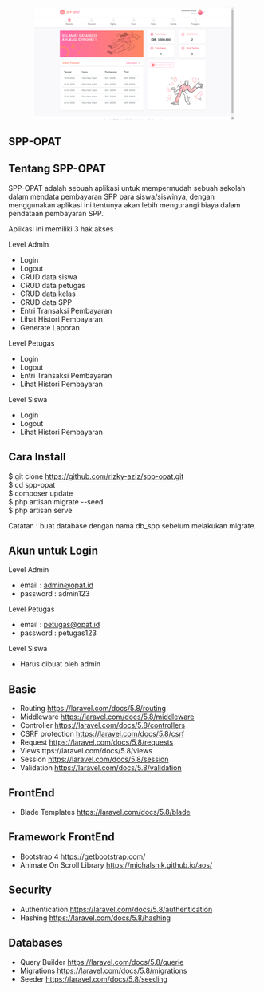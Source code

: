 <p align="center"><img src="spp-opat_review.png" width="400"></p>

## SPP-OPAT
## Tentang SPP-OPAT
SPP-OPAT adalah sebuah aplikasi untuk mempermudah sebuah sekolah dalam mendata pembayaran SPP para siswa/siswinya, dengan menggunakan aplikasi ini tentunya akan lebih mengurangi biaya dalam pendataan pembayaran SPP.

Aplikasi ini memiliki 3 hak akses

Level Admin
- Login
- Logout
- CRUD data siswa
- CRUD data petugas
- CRUD data kelas
- CRUD data SPP
- Entri Transaksi Pembayaran
- Lihat Histori Pembayaran
- Generate Laporan

Level Petugas
- Login
- Logout
- Entri Transaksi Pembayaran
- Lihat Histori Pembayaran

Level Siswa
- Login
- Logout
- Lihat Histori Pembayaran

## Cara Install
$ git clone https://github.com/rizky-aziz/spp-opat.git <br>
$ cd spp-opat <br>
$ composer update <br>
$ php artisan migrate --seed <br>
$ php artisan serve <br>

Catatan : buat database dengan nama db_spp sebelum melakukan migrate.

## Akun untuk Login
Level Admin
- email : admin@opat.id
- password : admin123

Level Petugas
- email : petugas@opat.id
- password : petugas123

Level Siswa
- Harus dibuat oleh admin

## Basic
- Routing https://laravel.com/docs/5.8/routing
- Middleware https://laravel.com/docs/5.8/middleware
- Controller https://laravel.com/docs/5.8/controllers
- CSRF protection https://laravel.com/docs/5.8/csrf
- Request https://laravel.com/docs/5.8/requests
- Views ttps://laravel.com/docs/5.8/views
- Session https://laravel.com/docs/5.8/session
- Validation https://laravel.com/docs/5.8/validation

## FrontEnd
- Blade Templates https://laravel.com/docs/5.8/blade

## Framework FrontEnd
- Bootstrap 4 https://getbootstrap.com/
- Animate On Scroll Library https://michalsnik.github.io/aos/

## Security
- Authentication https://laravel.com/docs/5.8/authentication
- Hashing https://laravel.com/docs/5.8/hashing

## Databases
- Query Builder https://laravel.com/docs/5.8/querie
- Migrations https://laravel.com/docs/5.8/migrations
- Seeder https://laravel.com/docs/5.8/seeding
